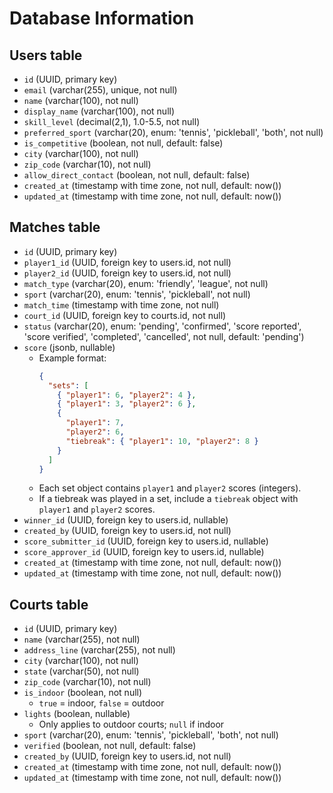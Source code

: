 # Database Information

## Users table

- `id` (UUID, primary key)
- `email` (varchar(255), unique, not null)
- `name` (varchar(100), not null)
- `display_name` (varchar(100), not null)
- `skill_level` (decimal(2,1), 1.0-5.5, not null)
- `preferred_sport` (varchar(20), enum: 'tennis', 'pickleball', 'both', not null)
- `is_competitive` (boolean, not null, default: false)
- `city` (varchar(100), not null)
- `zip_code` (varchar(10), not null)
- `allow_direct_contact` (boolean, not null, default: false)
- `created_at` (timestamp with time zone, not null, default: now())
- `updated_at` (timestamp with time zone, not null, default: now())

## Matches table

- `id` (UUID, primary key)
- `player1_id` (UUID, foreign key to users.id, not null)
- `player2_id` (UUID, foreign key to users.id, not null)
- `match_type` (varchar(20), enum: 'friendly', 'league', not null)
- `sport` (varchar(20), enum: 'tennis', 'pickleball', not null)
- `match_time` (timestamp with time zone, not null)
- `court_id` (UUID, foreign key to courts.id, not null)
- `status` (varchar(20), enum: 'pending', 'confirmed', 'score reported', 'score verified', 'completed', 'cancelled', not null, default: 'pending')
- `score` (jsonb, nullable)  
  - Example format:  
    ```json
    {
      "sets": [
        { "player1": 6, "player2": 4 },
        { "player1": 3, "player2": 6 },
        { 
          "player1": 7, 
          "player2": 6, 
          "tiebreak": { "player1": 10, "player2": 8 }
        }
      ]
    }
    ```
  - Each set object contains `player1` and `player2` scores (integers).  
  - If a tiebreak was played in a set, include a `tiebreak` object with `player1` and `player2` scores.
- `winner_id` (UUID, foreign key to users.id, nullable)
- `created_by` (UUID, foreign key to users.id, not null)
- `score_submitter_id` (UUID, foreign key to users.id, nullable)
- `score_approver_id` (UUID, foreign key to users.id, nullable)
- `created_at` (timestamp with time zone, not null, default: now())
- `updated_at` (timestamp with time zone, not null, default: now())


## Courts table

- `id` (UUID, primary key)
- `name` (varchar(255), not null)
- `address_line` (varchar(255), not null)
- `city` (varchar(100), not null)
- `state` (varchar(50), not null)
- `zip_code` (varchar(10), not null)
- `is_indoor` (boolean, not null)  
  - `true` = indoor, `false` = outdoor
- `lights` (boolean, nullable)  
  - Only applies to outdoor courts; `null` if indoor
- `sport` (varchar(20), enum: 'tennis', 'pickleball', 'both', not null)
- `verified` (boolean, not null, default: false)
- `created_by` (UUID, foreign key to users.id, not null)
- `created_at` (timestamp with time zone, not null, default: now())
- `updated_at` (timestamp with time zone, not null, default: now())
